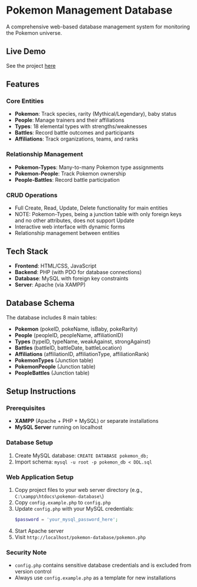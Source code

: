 # Pokemon Management Database

A comprehensive web-based database management system for monitoring the Pokemon universe.

## Live Demo

See the project [here](https://web.engr.oregonstate.edu/~xua/cs340/index.html)

## Features

### Core Entities
- **Pokemon**: Track species, rarity (Mythical/Legendary), baby status
- **People**: Manage trainers and their affiliations  
- **Types**: 18 elemental types with strengths/weaknesses
- **Battles**: Record battle outcomes and participants
- **Affiliations**: Track organizations, teams, and ranks

### Relationship Management
- **Pokemon-Types**: Many-to-many Pokemon type assignments
- **Pokemon-People**: Track Pokemon ownership
- **People-Battles**: Record battle participation

### CRUD Operations
- Full Create, Read, Update, Delete functionality for main entities
- NOTE: Pokemon-Types, being a junction table with only foreign keys and no other attributes, does not support Update
- Interactive web interface with dynamic forms
- Relationship management between entities

## Tech Stack

- **Frontend**: HTML/CSS, JavaScript
- **Backend**: PHP (with PDO for database connections)
- **Database**: MySQL with foreign key constraints
- **Server**: Apache (via XAMPP)

## Database Schema

The database includes 8 main tables:
- **Pokemon** (pokeID, pokeName, isBaby, pokeRarity)
- **People** (peopleID, peopleName, affiliationID)
- **Types** (typeID, typeName, weakAgainst, strongAgainst)
- **Battles** (battleID, battleDate, battleLocation)
- **Affiliations** (affiliationID, affiliationType, affiliationRank)
- **PokemonTypes** (Junction table)
- **PokemonPeople** (Junction table) 
- **PeopleBattles** (Junction table)

## Setup Instructions

### Prerequisites
- **XAMPP** (Apache + PHP + MySQL) or separate installations
- **MySQL Server** running on localhost

### Database Setup
1. Create MySQL database: `CREATE DATABASE pokemon_db;`
2. Import schema: `mysql -u root -p pokemon_db < DDL.sql`

### Web Application Setup
1. Copy project files to your web server directory (e.g., `C:\xampp\htdocs\pokemon-database\`)
2. Copy `config.example.php` to `config.php`
3. Update `config.php` with your MySQL credentials:
   ```php
   $password = 'your_mysql_password_here';
   ```
4. Start Apache server
5. Visit `http://localhost/pokemon-database/pokemon.php`

### Security Note
- `config.php` contains sensitive database credentials and is excluded from version control
- Always use `config.example.php` as a template for new installations

